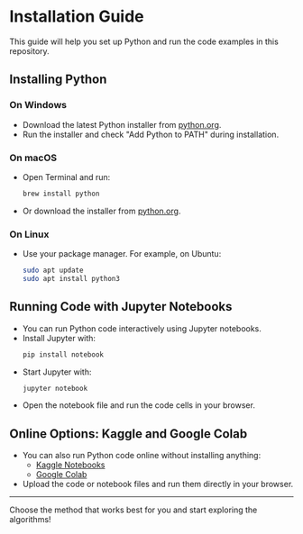# Installation Guide

This guide will help you set up Python and run the code examples in this repository.

## Installing Python

### On Windows
- Download the latest Python installer from [python.org](https://www.python.org/downloads/windows/).
- Run the installer and check "Add Python to PATH" during installation.

### On macOS
- Open Terminal and run:
  ```zsh
  brew install python
  ```
- Or download the installer from [python.org](https://www.python.org/downloads/macos/).

### On Linux
- Use your package manager. For example, on Ubuntu:
  ```sh
  sudo apt update
  sudo apt install python3
  ```

## Running Code with Jupyter Notebooks
- You can run Python code interactively using Jupyter notebooks.
- Install Jupyter with:
  ```sh
  pip install notebook
  ```
- Start Jupyter with:
  ```sh
  jupyter notebook
  ```
- Open the notebook file and run the code cells in your browser.

## Online Options: Kaggle and Google Colab
- You can also run Python code online without installing anything:
  - [Kaggle Notebooks](https://www.kaggle.com/code)
  - [Google Colab](https://colab.research.google.com/)
- Upload the code or notebook files and run them directly in your browser.

---

Choose the method that works best for you and start exploring the algorithms!
